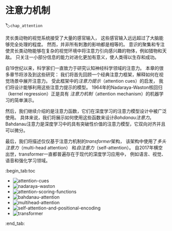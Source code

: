 # 注意力机制
:label:`chap_attention`

灵长类动物的视觉系统接受了大量的感官输入，
这些感官输入远远超过了大脑能够完全处理的程度。
然而，并非所有刺激的影响都是相等的。
意识的聚集和专注使灵长类动物能够在复杂的视觉环境中将注意力引向感兴趣的物体，例如猎物和天敌。
只关注一小部分信息的能力对进化更加有意义，使人类得以生存和成功。

自19世纪以来，科学家们一直致力于研究认知神经科学领域的注意力。
本章的很多章节将涉及到这些研究：
我们将首先回顾一个经典注意力框架，解释如何在视觉场景中展开注意力。
受此框架中的*注意力提示*（attention cues）的启发，
我们将设计能够利用这些注意力提示的模型。
1964年的Nadaraya-Waston核回归（kernel regression）正是具有
*注意力机制*（attention mechanism）的机器学习的简单演示。

然后，我们继续介绍的是注意力函数，它们在深度学习的注意力模型设计中被广泛使用。
具体来说，我们将展示如何使用这些函数来设计*Bahdanau注意力*。
Bahdanau注意力是深度学习中的具有突破性价值的注意力模型，它双向对齐并且可以微分。

最后，我们将描述仅仅基于注意力机制的*transformer*架构，
该架构中使用了*多头注意力*（multi-head attention）
和*自注意力*（self-attention）。
自2017年横空出世，transformer一直都普遍存在于现代的深度学习应用中，
例如语言、视觉、语音和强化学习领域。

:begin_tab:toc
 - <img src="chapter_attention-mechanisms/attention-cues.ipynb" alt="attention-cues">
 - <img src="chapter_attention-mechanisms/nadaraya-waston.ipynb" alt="nadaraya-waston">
 - <img src="chapter_attention-mechanisms/attention-scoring-functions.ipynb" alt="attention-scoring-functions">
 - <img src="chapter_attention-mechanisms/bahdanau-attention.ipynb" alt="bahdanau-attention">
 - <img src="chapter_attention-mechanisms/multihead-attention.ipynb" alt="multihead-attention">
 - <img src="chapter_attention-mechanisms/self-attention-and-positional-encoding.ipynb" alt="self-attention-and-positional-encoding">
 - <img src="chapter_attention-mechanisms/transformer.ipynb" alt="transformer">
:end_tab:

